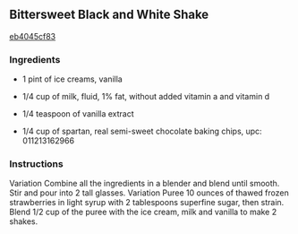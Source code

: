 ## Bittersweet Black and White Shake

[eb4045cf83](http://www.foodandwine.com/recipes/bittersweet-black-and-white-shake)

### Ingredients

 - 1 pint of ice creams, vanilla

 - 1/4 cup of milk, fluid, 1% fat, without added vitamin a and vitamin d

 - 1/4 teaspoon of vanilla extract

 - 1/4 cup of spartan, real semi-sweet chocolate baking chips, upc: 011213162966

### Instructions

Variation Combine all the ingredients in a blender and blend until smooth. Stir and pour into 2 tall glasses. Variation Puree 10 ounces of thawed frozen strawberries in light syrup with 2 tablespoons superfine sugar, then strain. Blend 1/2 cup of the puree with the ice cream, milk and vanilla to make 2 shakes.